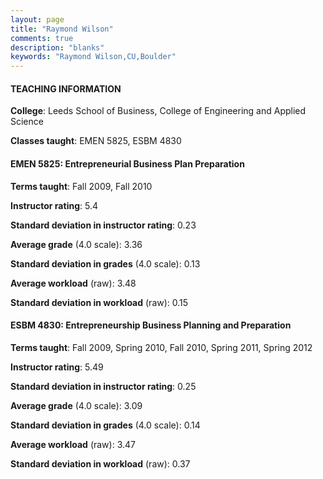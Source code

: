 ```yaml
---
layout: page
title: "Raymond Wilson" 
comments: true
description: "blanks"
keywords: "Raymond Wilson,CU,Boulder"
---
```

<head>
<script src="https://ajax.googleapis.com/ajax/libs/jquery/2.1.3/jquery.min.js"></script>
<script src="https://dl.dropboxusercontent.com/s/pc42nxpaw1ea4o9/highcharts.js?dl=0"></script>
<!-- <script src="../assets/js/highcharts.js"></script> -->
<style type="text/css">@font-face {
	font-family: "Bebas Neue";
	src: url(https://www.filehosting.org/file/details/544349/BebasNeue Regular.otf) format("opentype");
	}
	h1.Bebas { 
		font-family: "Bebas Neue", Verdana, Tahoma;
	}
</style>
</head>
	   
#### TEACHING INFORMATION

**College**: Leeds School of Business, College of Engineering and Applied Science

**Classes taught**: EMEN 5825, ESBM 4830

#### EMEN 5825: Entrepreneurial Business Plan Preparation

**Terms taught**: Fall 2009, Fall 2010

**Instructor rating**: 5.4

**Standard deviation in instructor rating**: 0.23

**Average grade** (4.0 scale): 3.36

**Standard deviation in grades** (4.0 scale): 0.13

**Average workload** (raw): 3.48

**Standard deviation in workload** (raw): 0.15

#### ESBM 4830: Entrepreneurship Business Planning and Preparation

**Terms taught**: Fall 2009, Spring 2010, Fall 2010, Spring 2011, Spring 2012

**Instructor rating**: 5.49

**Standard deviation in instructor rating**: 0.25

**Average grade** (4.0 scale): 3.09

**Standard deviation in grades** (4.0 scale): 0.14

**Average workload** (raw): 3.47

**Standard deviation in workload** (raw): 0.37

